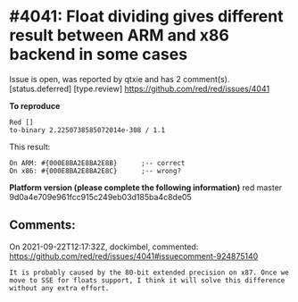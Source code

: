 
#4041: Float dividing gives different result between ARM and x86 backend in some cases
================================================================================
Issue is open, was reported by qtxie and has 2 comment(s).
[status.deferred] [type.review]
<https://github.com/red/red/issues/4041>

**To reproduce**
```
Red []
to-binary 2.2250738585072014e-308 / 1.1
```
This result:
```
On ARM: #{000E8BA2E8BA2E8B}      ;-- correct
On x86: #{000E8BA2E8BA2E8C}      ;-- wrong?
```

**Platform version (please complete the following information)**
red master 9d0a4e709e961fcc915c249eb03d185ba4c8de05



Comments:
--------------------------------------------------------------------------------

On 2021-09-22T12:17:32Z, dockimbel, commented:
<https://github.com/red/red/issues/4041#issuecomment-924875140>

    It is probably caused by the 80-bit extended precision on x87. Once we move to SSE for floats support, I think it will solve this difference without any extra effort.

